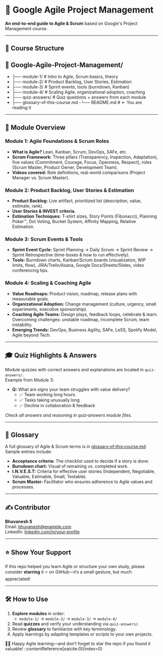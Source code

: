 # 📝 Google Agile Project Management

**An end‑to‑end guide to Agile & Scrum** based on Google's Project Management course.

---

## 📂 Course Structure
## 📁 Google-Agile-Project-Management/
- ├── module-1/ # Intro to Agile, Scrum basics, theory
- ├── module-2/ # Product Backlog, User Stories, Estimation
- ├── module-3/ # Sprint events, tools (burndown, Kanban)
- ├── module-4/ # Scaling Agile, organizational adoption, coaching
- ├── quiz-answers/ # Quiz questions + answers from each module
- ├── glossary-of-this-course.md
-└── README.md # ← You are reading it
---

## 🎯 Module Overview

### Module 1: Agile Foundations & Scrum Roles  
- **What is Agile?** Lean, Kanban, Scrum, DevOps, SAFe, etc.  
- **Scrum Framework:** Three pillars (Transparency, Inspection, Adaptation), five values (Commitment, Courage, Focus, Openness, Respect), roles (Scrum Master, Product Owner, Development Team).  
- **Videos covered:** Role definitions, real-world comparisons (Project Manager vs. Scrum Master).  

### Module 2: Product Backlog, User Stories & Estimation  
- **Product Backlog:** Live artifact, prioritized list (description, value, estimate, rank).  
- **User Stories & INVEST criteria.**  
- **Estimation Techniques:** T-shirt sizes, Story Points (Fibonacci), Planning Poker™, Dot Voting, Bucket System, Affinity Mapping, Relative Estimation.

### Module 3: Scrum Events & Tools  
- **Sprint Event Cycle:** Sprint Planning → Daily Scrum → Sprint Review → Sprint Retrospective (time-boxes & how to run effectively).  
- **Tools:** Burndown charts, Kanban/Scrum boards (visualization, WIP limits, flow), JIRA/Trello/Asana, Google Docs/Sheets/Slides, video conferencing tips.

### Module 4: Scaling & Coaching Agile  
- **Value Roadmaps:** Product vision, roadmap, release plans with measurable goals.  
- **Organizational Adoption:** Change management (culture, urgency, small experiments, executive sponsorship).  
- **Coaching Agile Teams:** Design plays, feedback loops, celebrate & learn. Overcoming challenges: unstable roadmap, incomplete Scrum, team instability.  
- **Emerging Trends:** DevOps, Business Agility, SAFe, LeSS, Spotify Model, Agile beyond Tech.

---

## 🎓 Quiz Highlights & Answers

Module quizzes with correct answers and explanations are located in `quiz-answers/`.  
Example from Module 3:

- **Q:** What are signs your team struggles with value delivery?  
  - ✅ Team working long hours  
  - ✅ Tasks taking unusually long  
  - ✅ Decline in collaboration & feedback  

_Check all answers and reasoning in quiz‑answers module files._

---

## 📘 Glossary

A full glossary of Agile & Scrum terms is in [glossary‑of‑this‑course.md](glossary-of-this-course.md).  
Sample entries include:

- **Acceptance criteria:** The checklist used to decide if a story is done.  
- **Burndown chart:** Visual of remaining vs. completed work.  
- **I.N.V.E.S.T:** Criteria for effective user stories (Independent, Negotiable, Valuable, Estimable, Small, Testable).  
- **Scrum Master:** Facilitator who ensures adherence to Agile values and processes.

---

## ✍️ Contributor

**Bhuvanesh S**  
Email: bhuvanesh@example.com  
LinkedIn: [linkedin.com/in/your‑profile](https://www.linkedin.com/in/your-profile)

---

## ⭐ Show Your Support

If this repo helped you learn Agile or structure your own study, please consider **starring** it ⭐ on GitHub—it’s a small gesture, but much appreciated!

---

## 🛠 How to Use

1. **Explore modules** in order: 
   - `module-1/` → `module-2/` → `module-3/` → `module-4/`
2. Read **quizzes** and verify your understanding via `quiz-answers/`.
3. Review **glossary** to familiarize with key terminology.
4. Apply learnings by adapting templates or scripts to your own projects.

👨‍💻 Happy Agile learning—and don’t forget to star the repo if you found it valuable!
::contentReference[oaicite:0]{index=0}
